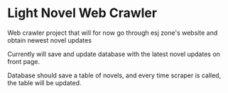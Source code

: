 # Light Novel Web Crawler

Web crawler project that will for now go through esj zone's website and obtain newest novel updates

Currently will save and update database with the latest novel updates on front page.

Database should save a table of novels, and every time scraper is called, the table will be updated.

